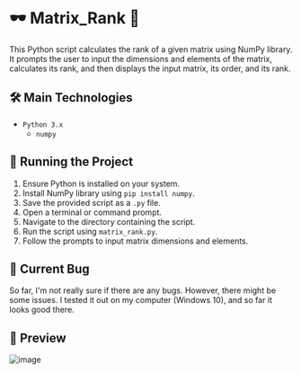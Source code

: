# 🕶️ Matrix_Rank 🧮

This Python script calculates the rank of a given matrix using NumPy library. It prompts the user to input the dimensions and elements of the matrix, calculates its rank, and then displays the input matrix, its order, and its rank.

## 🛠️ Main Technologies

- `Python 3.x`
  - `numpy`

## 🚦 Running the Project

1. Ensure Python is installed on your system.
2. Install NumPy library using `pip install numpy`.
3. Save the provided script as a `.py` file.
4. Open a terminal or command prompt.
5. Navigate to the directory containing the script.
6. Run the script using `matrix_rank.py`.
7. Follow the prompts to input matrix dimensions and elements.


## 🐛 Current Bug

So far, I'm not really sure if there are any bugs. However, there might be some issues. I tested it out on my computer (Windows 10), and so far it looks good there.

## 🍿 Preview

![image](https://github.com/malik-l0l/Matrix_Rank/assets/154656931/ef3bee2c-ed86-4f30-9ed4-f3004f2f1b34)
